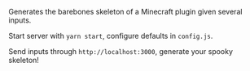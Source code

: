 Generates the barebones skeleton of a Minecraft plugin given several inputs.

Start server with `yarn start`, configure defaults in `config.js`.

Send inputs through `http://localhost:3000`, generate your spooky skeleton!
